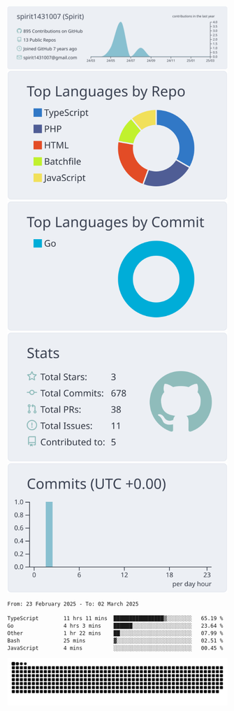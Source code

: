 [![](https://raw.githubusercontent.com/spirit1431007/spirit1431007/master/profile-summary-card-output/nord_bright/0-profile-details.svg)](https://git.io/spiritx)
[![](https://raw.githubusercontent.com/spirit1431007/spirit1431007/master/profile-summary-card-output/nord_bright/1-repos-per-language.svg)](https://git.io/spiritx) [![](https://raw.githubusercontent.com/spirit1431007/spirit1431007/master/profile-summary-card-output/nord_bright/2-most-commit-language.svg)](https://git.io/spiritx)
[![](https://raw.githubusercontent.com/spirit1431007/spirit1431007/master/profile-summary-card-output/nord_bright/3-stats.svg)](https://git.io/spiritx) [![](https://raw.githubusercontent.com/spirit1431007/spirit1431007/master/profile-summary-card-output/nord_bright/4-productive-time.svg)](https://git.io/spiritx)

<!--START_SECTION:waka-->

```txt
From: 23 February 2025 - To: 02 March 2025

TypeScript        11 hrs 11 mins  ████████████████▒░░░░░░░░   65.19 %
Go                4 hrs 3 mins    ██████░░░░░░░░░░░░░░░░░░░   23.64 %
Other             1 hr 22 mins    ██░░░░░░░░░░░░░░░░░░░░░░░   07.99 %
Bash              25 mins         ▓░░░░░░░░░░░░░░░░░░░░░░░░   02.51 %
JavaScript        4 mins          ░░░░░░░░░░░░░░░░░░░░░░░░░   00.45 %
```

<!--END_SECTION:waka-->

![contribution](https://github.com/spirit1431007/spirit1431007/blob/output/github-contribution-grid-snake.svg)
